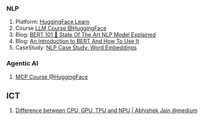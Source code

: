 ### NLP
1. Platform: [HuggingFace Learn](https://huggingface.co/learn)
2. Course [LLM Course @HuggingFace](https://huggingface.co/learn/llm-course/chapter0/1?fw=pt)
3. Blog: [BERT 101 🤗 State Of The Art NLP Model Explained](https://huggingface.co/blog/bert-101)
4. Blog: [An Introduction to BERT And How To Use It](https://wandb.ai/mukilan/BERT_Sentiment_Analysis/reports/An-Introduction-to-BERT-And-How-To-Use-It--VmlldzoyNTIyOTA1)
5. CaseStudy: [NLP Case Study: Word Embeddings](https://web.engr.oregonstate.edu/~huanlian/teaching/ML/2024fall/unit4/word_embeddings.html#exploration-4.2-nlp-case-study-word-embeddings)


### Agentic AI
1. [MCP Course @HuggingFace](https://huggingface.co/learn/mcp-course/unit0/introduction)



## ICT
1. [Difference between CPU, GPU, TPU and NPU | Abhishek Jain @medium](https://medium.com/@abhishekjainindore24/difference-between-cpu-gpu-tpu-and-npu-09fca09f0bb6)

